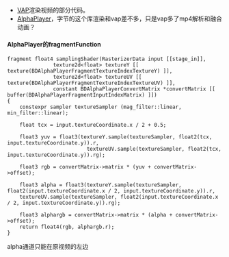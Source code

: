 * [VAP](https://github.com/Tencent/vap)渲染视频的部分代码。<br>
* [AlphaPlayer](https://github.com/bytedance/AlphaPlayer)，字节的这个库渲染和vap差不多，只是vap多了mp4解析和融合动画？


#### AlphaPlayer的fragmentFunction

```
fragment float4 samplingShader(RasterizerData input [[stage_in]],
               texture2d<float> textureY [[ texture(BDAlphaPlayerFragmentTextureIndexTextureY) ]],
               texture2d<float> textureUV [[ texture(BDAlphaPlayerFragmentTextureIndexTextureUV) ]],
               constant BDAlphaPlayerConvertMatrix *convertMatrix [[ buffer(BDAlphaPlayerFragmentInputIndexMatrix) ]])
{
    constexpr sampler textureSampler (mag_filter::linear, min_filter::linear);
    
    float tcx = input.textureCoordinate.x / 2 + 0.5;
    
    float3 yuv = float3(textureY.sample(textureSampler, float2(tcx, input.textureCoordinate.y)).r,
                          textureUV.sample(textureSampler, float2(tcx, input.textureCoordinate.y)).rg);
    
    float3 rgb = convertMatrix->matrix * (yuv + convertMatrix->offset);
    
    float3 alpha = float3(textureY.sample(textureSampler, float2(input.textureCoordinate.x / 2, input.textureCoordinate.y)).r,
    textureUV.sample(textureSampler, float2(input.textureCoordinate.x / 2, input.textureCoordinate.y)).rg);
        
    float3 alphargb = convertMatrix->matrix * (alpha + convertMatrix->offset);
    return float4(rgb, alphargb.r);
}
```
alpha通道只能在原视频的左边
